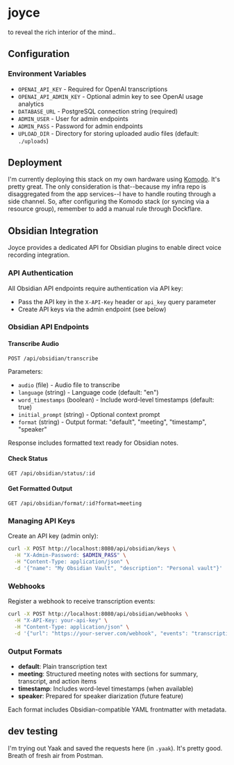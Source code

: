 # joyce

to reveal the rich interior of the mind..

## Configuration

### Environment Variables

- `OPENAI_API_KEY` - Required for OpenAI transcriptions
- `OPENAI_API_ADMIN_KEY` - Optional admin key to see OpenAI usage analytics
- `DATABASE_URL` - PostgreSQL connection string (required)
- `ADMIN_USER` - User for admin endpoints
- `ADMIN_PASS` - Password for admin endpoints
- `UPLOAD_DIR` - Directory for storing uploaded audio files (default: `./uploads`)

## Deployment

I'm currently deploying this stack on my own hardware using [Komodo](https://komo.do). It's pretty great. The only consideration is that--because my infra repo is disaggregated from the app services--I have to handle routing through a side channel. So, after configuring the Komodo stack (or syncing via a resource group), remember to add a manual rule through Dockflare.

## Obsidian Integration

Joyce provides a dedicated API for Obsidian plugins to enable direct voice recording integration.

### API Authentication

All Obsidian API endpoints require authentication via API key:

- Pass the API key in the `X-API-Key` header or `api_key` query parameter
- Create API keys via the admin endpoint (see below)

### Obsidian API Endpoints

#### Transcribe Audio

```
POST /api/obsidian/transcribe
```

Parameters:

- `audio` (file) - Audio file to transcribe
- `language` (string) - Language code (default: "en")
- `word_timestamps` (boolean) - Include word-level timestamps (default: true)
- `initial_prompt` (string) - Optional context prompt
- `format` (string) - Output format: "default", "meeting", "timestamp", "speaker"

Response includes formatted text ready for Obsidian notes.

#### Check Status

```
GET /api/obsidian/status/:id
```

#### Get Formatted Output

```
GET /api/obsidian/format/:id?format=meeting
```

### Managing API Keys

Create an API key (admin only):

```bash
curl -X POST http://localhost:8080/api/obsidian/keys \
  -H "X-Admin-Password: $ADMIN_PASS" \
  -H "Content-Type: application/json" \
  -d '{"name": "My Obsidian Vault", "description": "Personal vault"}'
```

### Webhooks

Register a webhook to receive transcription events:

```bash
curl -X POST http://localhost:8080/api/obsidian/webhooks \
  -H "X-API-Key: your-api-key" \
  -H "Content-Type: application/json" \
  -d '{"url": "https://your-server.com/webhook", "events": "transcription.completed"}'
```

### Output Formats

- **default**: Plain transcription text
- **meeting**: Structured meeting notes with sections for summary, transcript, and action items
- **timestamp**: Includes word-level timestamps (when available)
- **speaker**: Prepared for speaker diarization (future feature)

Each format includes Obsidian-compatible YAML frontmatter with metadata.

## dev testing

I'm trying out Yaak and saved the requests here (in `.yaak`). It's pretty good. Breath of fresh air from Postman.
